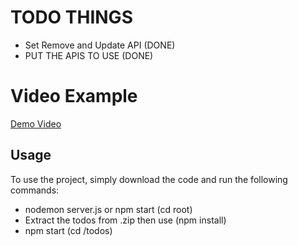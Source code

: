 # TODO THINGS
 - Set Remove and Update API (DONE)
 - PUT THE APIS TO USE (DONE)


 # Video Example

[Demo Video](demo.mp4)


## Usage

To use the project, simply download the code and run the following commands:

 - nodemon server.js or npm start (cd root)
 - Extract the todos from .zip then use (npm install)
 - npm start (cd /todos)
